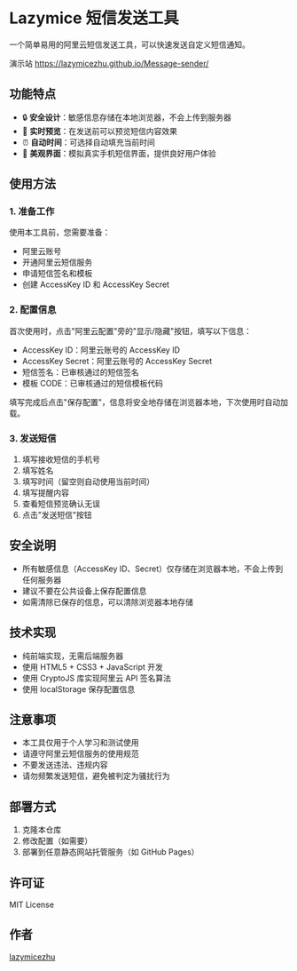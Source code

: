 # Lazymice 短信发送工具

一个简单易用的阿里云短信发送工具，可以快速发送自定义短信通知。<br>

演示站 https://lazymicezhu.github.io/Message-sender/

## 功能特点

- 🔒 **安全设计**：敏感信息存储在本地浏览器，不会上传到服务器
- 📱 **实时预览**：在发送前可以预览短信内容效果
- ⏰ **自动时间**：可选择自动填充当前时间
- 🎨 **美观界面**：模拟真实手机短信界面，提供良好用户体验

## 使用方法

### 1. 准备工作

使用本工具前，您需要准备：

- 阿里云账号
- 开通阿里云短信服务
- 申请短信签名和模板
- 创建 AccessKey ID 和 AccessKey Secret

### 2. 配置信息

首次使用时，点击"阿里云配置"旁的"显示/隐藏"按钮，填写以下信息：

- AccessKey ID：阿里云账号的 AccessKey ID
- AccessKey Secret：阿里云账号的 AccessKey Secret
- 短信签名：已审核通过的短信签名
- 模板 CODE：已审核通过的短信模板代码

填写完成后点击"保存配置"，信息将安全地存储在浏览器本地，下次使用时自动加载。

### 3. 发送短信

1. 填写接收短信的手机号
2. 填写姓名
3. 填写时间（留空则自动使用当前时间）
4. 填写提醒内容
5. 查看短信预览确认无误
6. 点击"发送短信"按钮

## 安全说明

- 所有敏感信息（AccessKey ID、Secret）仅存储在浏览器本地，不会上传到任何服务器
- 建议不要在公共设备上保存配置信息
- 如需清除已保存的信息，可以清除浏览器本地存储

## 技术实现

- 纯前端实现，无需后端服务器
- 使用 HTML5 + CSS3 + JavaScript 开发
- 使用 CryptoJS 库实现阿里云 API 签名算法
- 使用 localStorage 保存配置信息

## 注意事项

- 本工具仅用于个人学习和测试使用
- 请遵守阿里云短信服务的使用规范
- 不要发送违法、违规内容
- 请勿频繁发送短信，避免被判定为骚扰行为

## 部署方式

1. 克隆本仓库
2. 修改配置（如需要）
3. 部署到任意静态网站托管服务（如 GitHub Pages）

## 许可证

MIT License

## 作者

[lazymicezhu](https://github.com/lazymicezhu)
